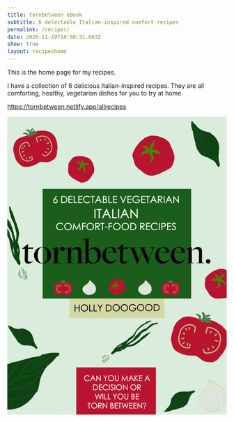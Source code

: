 ```yaml
---
title: tornbetween eBook
subtitle: 6 delectable Italian-inspired comfort recipes
permalink: /recipes/
date: 2020-11-19T18:50:31.663Z
show: true
layout: recipeshome
---
```

This is the home page for my recipes.

I have a collection of 6 delicious Italian-inspired recipes. They are all comforting, healthy, vegetarian dishes for you to try at home.  

<https://tornbetween.netlify.app/allrecipes>

![tornbetween eBook recipe cover which has hand-drawn vegetable illustrations in the colours of the Italian flag.](../uploads/ebook-coverpsd.jpg "tornbetween eBook recipe cover")